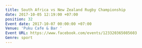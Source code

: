 ```yaml
---
title: South Africa vs New Zealand Rugby Championship
date: 2017-10-05 12:19:00 +07:00
position: 32
Event date: 2017-10-07 00:00:00 +07:00
Venue: 'Puku Cafe & Bar '
Event URL: https://www.facebook.com/events/123320365085603
Genre: sport
---
```


